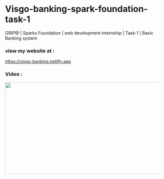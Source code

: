 # Visgo-banking-spark-foundation-task-1
GRIP@ | Sparks Foundation | web development internship | Task-1 | Basic Banking system

### view my website at :
https://visgo-banking.netlify.app

### Video :

[<img src="https://img.youtube.com/vi/TJNuDL-A--g&t=1s/0.jpg" width="600" height="300"/>](https://www.youtube.com/embed/TJNuDL-A--g&t=1s)

